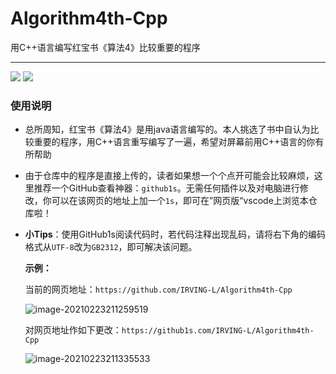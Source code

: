 # Algorithm4th-Cpp
用C++语言编写红宝书《算法4》比较重要的程序  
***
<a href = "https://github.com/IRVING-L"><img src="https://img.shields.io/badge/%E4%BD%9C%E8%80%85-IRVING--L-blue"></a> <a href = "http://kyonhuang.top"> <img src = "https://img.shields.io/badge/%E5%8F%82%E8%80%83%E8%87%AA-kyonhuang-brightgreen"></a>
### 使用说明

- 总所周知，红宝书《算法4》是用java语言编写的。本人挑选了书中自认为比较重要的程序，用C++语言重写编写了一遍，希望对屏幕前用C++语言的你有所帮助

- 由于仓库中的程序是直接上传的，读者如果想一个个点开可能会比较麻烦，这里推荐一个GitHub查看神器：```github1s```。无需任何插件以及对电脑进行修改，你可以在该网页的地址上加一个```1s```，即可在”网页版“vscode上浏览本仓库啦！

- **小Tips**：使用GitHub1s阅读代码时，若代码注释出现乱码，请将右下角的编码格式从```UTF-8```改为```GB2312```，即可解决该问题。

  **示例：**

  当前的网页地址：```https://github.com/IRVING-L/Algorithm4th-Cpp```

  ![image-20210223211259519](https://gitee.com/ljunsang/DataStruct_fromBilibili/raw/main/img/image-20210223211259519.png)

  对网页地址作如下更改：```https://github1s.com/IRVING-L/Algorithm4th-Cpp```

  ![image-20210223211335533](https://gitee.com/ljunsang/DataStruct_fromBilibili/raw/main/img/image-20210223211335533.png)

